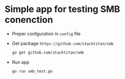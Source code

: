 # Simple app for testing SMB conenction

- Preper confguration in `config` file

- Get package `https://github.com/stacktitan/smb`
  ```bash
  go get github.com/stacktitan/smb
  ```
- Run app
  ```bash
  go run smb_test.go
  ```
